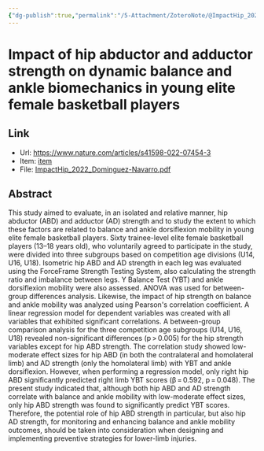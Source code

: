 ```yaml
---
{"dg-publish":true,"permalink":"/5-Attachment/ZoteroNote/@ImpactHip_2022_Dominguez-Navarro/","title":"Impact of hip abductor and adductor strength on dynamic balance and ankle biomechanics in young elite female basketball players"}
---
```


# Impact of hip abductor and adductor strength on dynamic balance and ankle biomechanics in young elite female basketball players
## Link
- Url: https://www.nature.com/articles/s41598-022-07454-3
- Item: [item](zotero://select/library/items/227H9778)
- File: [ImpactHip_2022_Dominguez-Navarro.pdf](zotero://open-pdf/library/items/E3ADP9C7)
## Abstract
This study aimed to evaluate, in an isolated and relative manner, hip abductor (ABD) and adductor (AD) strength and to study the extent to which these factors are related to balance and ankle dorsiflexion mobility in young elite female basketball players. Sixty trainee-level elite female basketball players (13–18 years old), who voluntarily agreed to participate in the study, were divided into three subgroups based on competition age divisions (U14, U16, U18). Isometric hip ABD and AD strength in each leg was evaluated using the ForceFrame Strength Testing System, also calculating the strength ratio and imbalance between legs. Y Balance Test (YBT) and ankle dorsiflexion mobility were also assessed. ANOVA was used for between-group differences analysis. Likewise, the impact of hip strength on balance and ankle mobility was analyzed using Pearson's correlation coefficient. A linear regression model for dependent variables was created with all variables that exhibited significant correlations. A between-group comparison analysis for the three competition age subgroups (U14, U16, U18) revealed non-significant differences (p > 0.005) for the hip strength variables except for hip ABD strength. The correlation study showed low-moderate effect sizes for hip ABD (in both the contralateral and homolateral limb) and AD strength (only the homolateral limb) with YBT and ankle dorsiflexion. However, when performing a regression model, only right hip ABD significantly predicted right limb YBT scores (β = 0.592, p = 0.048). The present study indicated that, although both hip ABD and AD strength correlate with balance and ankle mobility with low-moderate effect sizes, only hip ABD strength was found to significantly predict YBT scores. Therefore, the potential role of hip ABD strength in particular, but also hip AD strength, for monitoring and enhancing balance and ankle mobility outcomes, should be taken into consideration when designing and implementing preventive strategies for lower-limb injuries.